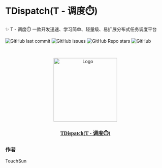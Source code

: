 # TDispatch(T - 调度⏱️)

✨ T - 调度⏱️ 一款开发迅速、学习简单、轻量级、易扩展分布式任务调度平台

<!-- PROJECT SHIELDS -->

![GitHub last commit](https://img.shields.io/github/last-commit/Touch-Sun/t-dispatch)
![GitHub issues](https://img.shields.io/github/issues/Touch-Sun/t-dispatch)
![GitHub Repo stars](https://img.shields.io/github/stars/Touch-Sun/t-dispatch)
![GitHub](https://img.shields.io/github/license/Touch-Sun/t-dispatch)
<!-- ![GitHub watchers](https://img.shields.io/github/watchers/Touch-Sun/t-dispatch) -->

<!-- PROJECT LOGO -->
<br />

<p align="center">
  <a href="https://github.com/Touch-Sun/willow-todo">
    <img style="" src="https://i.imgloc.com/2023/06/02/VkcoMt.png" alt="Logo" width="200" height="200">
    <h3 style="text-align: center; font-family: 幼圆,serif">TDispatch(T - 调度⏱️)</h3>
  </a>
</p>

### 作者

TouchSun
